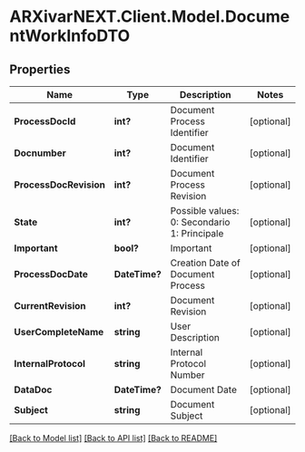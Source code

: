 # ARXivarNEXT.Client.Model.DocumentWorkInfoDTO
## Properties

Name | Type | Description | Notes
------------ | ------------- | ------------- | -------------
**ProcessDocId** | **int?** | Document Process Identifier | [optional] 
**Docnumber** | **int?** | Document Identifier | [optional] 
**ProcessDocRevision** | **int?** | Document Process Revision | [optional] 
**State** | **int?** | Possible values:  0: Secondario  1: Principale  | [optional] 
**Important** | **bool?** | Important | [optional] 
**ProcessDocDate** | **DateTime?** | Creation Date of Document Process | [optional] 
**CurrentRevision** | **int?** | Document Revision | [optional] 
**UserCompleteName** | **string** | User Description | [optional] 
**InternalProtocol** | **string** | Internal Protocol Number | [optional] 
**DataDoc** | **DateTime?** | Document Date | [optional] 
**Subject** | **string** | Document Subject | [optional] 

[[Back to Model list]](../README.md#documentation-for-models) [[Back to API list]](../README.md#documentation-for-api-endpoints) [[Back to README]](../README.md)

